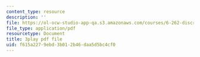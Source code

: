 ```yaml
---
content_type: resource
description: ''
file: https://ol-ocw-studio-app-qa.s3.amazonaws.com/courses/6-262-discrete-stochastic-processes-spring-2011/f615a2279ebd3b012b46daa5d5bc4cf0_7CYXy9J4Aao.pdf
file_type: application/pdf
resourcetype: Document
title: 3play pdf file
uid: f615a227-9ebd-3b01-2b46-daa5d5bc4cf0
---
```

